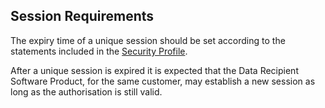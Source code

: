 ## Session Requirements

The expiry time of a unique session should be set according to the statements included in the [Security Profile](#security-profile).

After a unique session is expired it is expected that the Data Recipient Software Product, for the same customer, may establish a new session as long as the authorisation is still valid.
